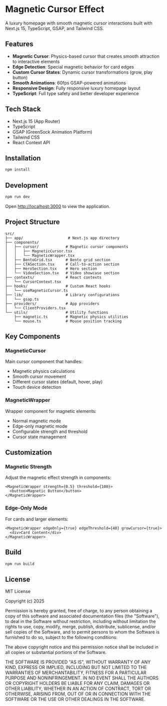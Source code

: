 # Magnetic Cursor Effect

A luxury homepage with smooth magnetic cursor interactions built with Next.js 15, TypeScript, GSAP, and Tailwind CSS.

## Features

- **Magnetic Cursor**: Physics-based cursor that creates smooth attraction to interactive elements
- **Edge Detection**: Special magnetic behavior for card edges
- **Custom Cursor States**: Dynamic cursor transformations (grow, play button)
- **Smooth Animations**: 60fps GSAP-powered animations
- **Responsive Design**: Fully responsive luxury homepage layout
- **TypeScript**: Full type safety and better developer experience

## Tech Stack

- Next.js 15 (App Router)
- TypeScript
- GSAP (GreenSock Animation Platform)
- Tailwind CSS
- React Context API

## Installation

```bash
npm install
```

## Development

```bash
npm run dev
```

Open [http://localhost:3000](http://localhost:3000) to view the application.

## Project Structure

```
src/
├── app/                    # Next.js app directory
├── components/
│   ├── cursor/            # Magnetic cursor components
│   │   ├── MagneticCursor.tsx
│   │   └── MagneticWrapper.tsx
│   ├── BentoGrid.tsx      # Bento grid section
│   ├── CTASection.tsx     # Call-to-action section
│   ├── HeroSection.tsx    # Hero section
│   └── VideoSection.tsx   # Video showcase section
├── contexts/              # React contexts
│   └── CursorContext.tsx
├── hooks/                 # Custom React hooks
│   └── useMagneticCursor.ts
├── lib/                   # Library configurations
│   └── gsap.ts
├── providers/             # App providers
│   └── ClientProviders.tsx
└── utils/                 # Utility functions
    ├── magnetic.ts        # Magnetic physics utilities
    └── mouse.ts           # Mouse position tracking

```

## Key Components

### MagneticCursor

Main cursor component that handles:

- Magnetic physics calculations
- Smooth cursor movement
- Different cursor states (default, hover, play)
- Touch device detection

### MagneticWrapper

Wrapper component for magnetic elements:

- Normal magnetic mode
- Edge-only magnetic mode
- Configurable strength and threshold
- Cursor state management

## Customization

### Magnetic Strength

Adjust the magnetic effect strength in components:

```tsx
<MagneticWrapper strength={0.5} threshold={100}>
  <button>Magnetic Button</button>
</MagneticWrapper>
```

### Edge-Only Mode

For cards and larger elements:

```tsx
<MagneticWrapper edgeOnly={true} edgeThreshold={40} growCursor={true}>
  <div>Card Content</div>
</MagneticWrapper>
```

## Build

```bash
npm run build
```

## License

MIT License

Copyright (c) 2025

Permission is hereby granted, free of charge, to any person obtaining a copy
of this software and associated documentation files (the "Software"), to deal
in the Software without restriction, including without limitation the rights
to use, copy, modify, merge, publish, distribute, sublicense, and/or sell
copies of the Software, and to permit persons to whom the Software is
furnished to do so, subject to the following conditions:

The above copyright notice and this permission notice shall be included in all
copies or substantial portions of the Software.

THE SOFTWARE IS PROVIDED "AS IS", WITHOUT WARRANTY OF ANY KIND, EXPRESS OR
IMPLIED, INCLUDING BUT NOT LIMITED TO THE WARRANTIES OF MERCHANTABILITY,
FITNESS FOR A PARTICULAR PURPOSE AND NONINFRINGEMENT. IN NO EVENT SHALL THE
AUTHORS OR COPYRIGHT HOLDERS BE LIABLE FOR ANY CLAIM, DAMAGES OR OTHER
LIABILITY, WHETHER IN AN ACTION OF CONTRACT, TORT OR OTHERWISE, ARISING FROM,
OUT OF OR IN CONNECTION WITH THE SOFTWARE OR THE USE OR OTHER DEALINGS IN THE
SOFTWARE.
